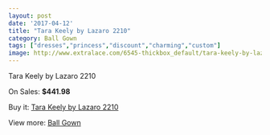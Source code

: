 ```yaml
---
layout: post
date: '2017-04-12'
title: "Tara Keely by Lazaro 2210"
category: Ball Gown
tags: ["dresses","princess","discount","charming","custom"]
image: http://www.extralace.com/6545-thickbox_default/tara-keely-by-lazaro-2210.jpg
---
```

Tara Keely by Lazaro 2210

On Sales: **$441.98**
<a href="https://www.extralace.com/ball-gown/3102-tara-keely-by-lazaro-2210.html"><amp-img layout="responsive" width="600" height="600" src="//www.extralace.com/6545-thickbox_default/tara-keely-by-lazaro-2210.jpg" alt="Tara Keely by Lazaro 2210 0" /></a>
<a href="https://www.extralace.com/ball-gown/3102-tara-keely-by-lazaro-2210.html"><amp-img layout="responsive" width="600" height="600" src="//www.extralace.com/6546-thickbox_default/tara-keely-by-lazaro-2210.jpg" alt="Tara Keely by Lazaro 2210 1" /></a>

Buy it: [Tara Keely by Lazaro 2210](https://www.extralace.com/ball-gown/3102-tara-keely-by-lazaro-2210.html "Tara Keely by Lazaro 2210")

View more: [Ball Gown](https://www.extralace.com/3-ball-gown "Ball Gown")